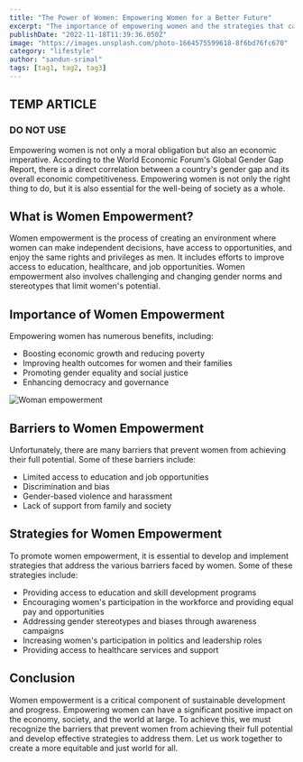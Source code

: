 ```yaml
---
title: "The Power of Women: Empowering Women for a Better Future"
excerpt: "The importance of empowering women and the strategies that can be employed to promote their empowerment."
publishDate: "2022-11-18T11:39:36.050Z"
image: "https://images.unsplash.com/photo-1664575599618-8f6bd76fc670"
category: "lifestyle"
author: "sandun-srimal"
tags: [tag1, tag2, tag3]
---
```


## TEMP ARTICLE

### DO NOT USE

Empowering women is not only a moral obligation but also an economic imperative. According to the World Economic Forum's Global Gender Gap Report, there is a direct correlation between a country's gender gap and its overall economic competitiveness. Empowering women is not only the right thing to do, but it is also essential for the well-being of society as a whole.

## What is Women Empowerment?

Women empowerment is the process of creating an environment where women can make independent decisions, have access to opportunities, and enjoy the same rights and privileges as men. It includes efforts to improve access to education, healthcare, and job opportunities. Women empowerment also involves challenging and changing gender norms and stereotypes that limit women's potential.

## Importance of Women Empowerment

Empowering women has numerous benefits, including:

- Boosting economic growth and reducing poverty
- Improving health outcomes for women and their families
- Promoting gender equality and social justice
- Enhancing democracy and governance

![Woman empowerment](https://images.unsplash.com/photo-1623945194105-cd36c4433390)

## Barriers to Women Empowerment

Unfortunately, there are many barriers that prevent women from achieving their full potential. Some of these barriers include:

- Limited access to education and job opportunities
- Discrimination and bias
- Gender-based violence and harassment
- Lack of support from family and society

## Strategies for Women Empowerment

To promote women empowerment, it is essential to develop and implement strategies that address the various barriers faced by women. Some of these strategies include:

- Providing access to education and skill development programs
- Encouraging women's participation in the workforce and providing equal pay and opportunities
- Addressing gender stereotypes and biases through awareness campaigns
- Increasing women's participation in politics and leadership roles
- Providing access to healthcare services and support

[]()

## Conclusion

Women empowerment is a critical component of sustainable development and progress. Empowering women can have a significant positive impact on the economy, society, and the world at large. To achieve this, we must recognize the barriers that prevent women from achieving their full potential and develop effective strategies to address them. Let us work together to create a more equitable and just world for all.

